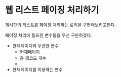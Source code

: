 # 웹 리스트 페이징 처리하기
게시판의 리스트를 페이징 처리하는 로직을 구현해보려고한다.

페이징 처리에 필요한 변수들을 우선 구분하겠다.
- 현재페이지와 무관한 변수
  - 현재페이지
  - 총 레코드 개수
  - 
- 현재페이지를 이용하는 변수

